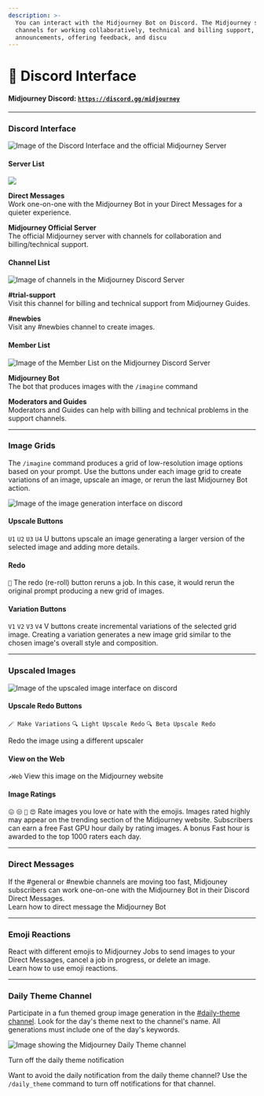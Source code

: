 ```yaml
---
description: >-
  You can interact with the Midjourney Bot on Discord. The Midjourney server has
  channels for working collaboratively, technical and billing support, official
  announcements, offering feedback, and discu
---
```


# 👾 Discord Interface

#### Midjourney Discord: [`https://discord.gg/midjourney`](https://discord.gg/midjourney)

***

### Discord Interface <a href="#discord-interface" id="discord-interface"></a>

![Image of the Discord Interface and the official Midjourney Server](https://cdn.document360.io/3040c2b6-fead-4744-a3a9-d56d621c6c7e/Images/Documentation/MJ\_DiscordInterface.png)

#### Server List

![](https://cdn.document360.io/3040c2b6-fead-4744-a3a9-d56d621c6c7e/Images/Documentation/MJ\_Interface\_servers.png)

**Direct Messages**\
Work one-on-one with the Midjourney Bot in your Direct Messages for a quieter experience.

**Midjourney Official Server**\
The official Midjourney server with channels for collaboration and billing/technical support.

#### Channel List

![Image of channels in the Midjourney Discord Server](https://cdn.document360.io/3040c2b6-fead-4744-a3a9-d56d621c6c7e/Images/Documentation/MJ\_Interface\_Channels.png)

**#trial-support**\
Visit this channel for billing and technical support from Midjourney Guides.

**#newbies**\
Visit any #newbies channel to create images.

#### Member List

![Image of the Member List on the Midjourney Discord Server](https://cdn.document360.io/3040c2b6-fead-4744-a3a9-d56d621c6c7e/Images/Documentation/MJ\_Interface\_members.png)

**Midjourney Bot**\
The bot that produces images with the `/imagine` command

**Moderators and Guides**\
Moderators and Guides can help with billing and technical problems in the support channels.

***

### Image Grids <a href="#image-grids" id="image-grids"></a>

The `/imagine` command produces a grid of low-resolution image options based on your prompt. Use the buttons under each image grid to create variations of an image, upscale an image, or rerun the last Midjourney Bot action.

![Image of the image generation interface on discord](https://cdn.document360.io/3040c2b6-fead-4744-a3a9-d56d621c6c7e/Images/Documentation/MJ\_DiscordInterface\(1\).png)

#### Upscale Buttons

`U1` `U2` `U3` `U4` U buttons upscale an image generating a larger version of the selected image and adding more details.

#### Redo

`🔄` The redo (re-roll) button reruns a job. In this case, it would rerun the original prompt producing a new grid of images.

#### Variation Buttons

`V1` `V2` `V3` `V4` V buttons create incremental variations of the selected grid image. Creating a variation generates a new image grid similar to the chosen image's overall style and composition.

***

### Upscaled Images <a href="#upscaled-images" id="upscaled-images"></a>

![Image of the upscaled image interface on discord](https://cdn.document360.io/3040c2b6-fead-4744-a3a9-d56d621c6c7e/Images/Documentation/MJ\_DiscordUpscale.png)

#### Upscale Redo Buttons

`🪄 Make Variations` `🔍 Light Upscale Redo` `🔍 Beta Upscale Redo`

Redo the image using a different upscaler

#### View on the Web

`↗️Web` View this image on the Midjourney website

#### Image Ratings

`😖` `😒` `🙂` `😍` Rate images you love or hate with the emojis. Images rated highly may appear on the trending section of the Midjourney website. Subscribers can earn a free Fast GPU hour daily by rating images. A bonus Fast hour is awarded to the top 1000 raters each day.

***

### Direct Messages <a href="#direct-messages" id="direct-messages"></a>

If the #general or #newbie channels are moving too fast, Midjouney subscribers can work one-on-one with the Midjourney Bot in their Discord Direct Messages.\
Learn how to direct message the Midjourney Bot

***

### Emoji Reactions <a href="#emoji-reactions" id="emoji-reactions"></a>

React with different emojis to Midjourney Jobs to send images to your Direct Messages, cancel a job in progress, or delete an image.\
Learn how to use emoji reactions.

***

### Daily Theme Channel <a href="#daily-theme-channel" id="daily-theme-channel"></a>

Participate in a fun themed group image generation in the [#daily-theme channel](https://discord.com/channels/662267976984297473/945077390839787570). Look for the day's theme next to the channel's name. All generations must include one of the day's keywords.

![Image showing the Midjourney Daily Theme channel](https://cdn.document360.io/3040c2b6-fead-4744-a3a9-d56d621c6c7e/Images/Documentation/MJ\_DailyTheme.png)

Turn off the daily theme notification

Want to avoid the daily notification from the daily theme channel? Use the `/daily_theme` command to turn off notifications for that channel.
